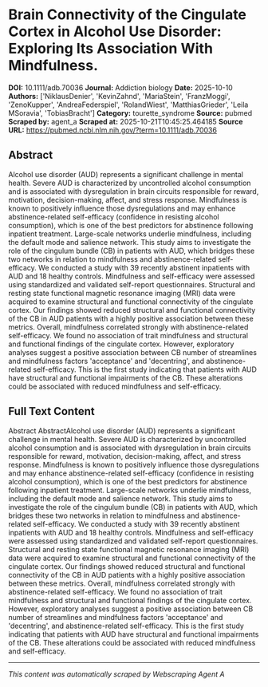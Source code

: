 # Brain Connectivity of the Cingulate Cortex in Alcohol Use Disorder: Exploring Its Association With Mindfulness.

**DOI:** 10.1111/adb.70036
**Journal:** Addiction biology
**Date:** 2025-10-10
**Authors:** ['NiklausDenier', 'KevinZahnd', 'MariaStein', 'FranzMoggi', 'ZenoKupper', 'AndreaFederspiel', 'RolandWiest', 'MatthiasGrieder', 'Leila MSoravia', 'TobiasBracht']
**Category:** tourette_syndrome
**Source:** pubmed
**Scraped by:** agent_a
**Scraped at:** 2025-10-21T10:45:25.464185
**Source URL:** https://pubmed.ncbi.nlm.nih.gov/?term=10.1111/adb.70036

## Abstract

Alcohol use disorder (AUD) represents a significant challenge in mental health. Severe AUD is characterized by uncontrolled alcohol consumption and is associated with dysregulation in brain circuits responsible for reward, motivation, decision-making, affect, and stress response. Mindfulness is known to positively influence those dysregulations and may enhance abstinence-related self-efficacy (confidence in resisting alcohol consumption), which is one of the best predictors for abstinence following inpatient treatment. Large-scale networks underlie mindfulness, including the default mode and salience network. This study aims to investigate the role of the cingulum bundle (CB) in patients with AUD, which bridges these two networks in relation to mindfulness and abstinence-related self-efficacy. We conducted a study with 39 recently abstinent inpatients with AUD and 18 healthy controls. Mindfulness and self-efficacy were assessed using standardized and validated self-report questionnaires. Structural and resting state functional magnetic resonance imaging (MRI) data were acquired to examine structural and functional connectivity of the cingulate cortex. Our findings showed reduced structural and functional connectivity of the CB in AUD patients with a highly positive association between these metrics. Overall, mindfulness correlated strongly with abstinence-related self-efficacy. We found no association of trait mindfulness and structural and functional findings of the cingulate cortex. However, exploratory analyses suggest a positive association between CB number of streamlines and mindfulness factors 'acceptance' and 'decentring', and abstinence-related self-efficacy. This is the first study indicating that patients with AUD have structural and functional impairments of the CB. These alterations could be associated with reduced mindfulness and self-efficacy.

## Full Text Content

Abstract AbstractAlcohol use disorder (AUD) represents a significant challenge in mental health. Severe AUD is characterized by uncontrolled alcohol consumption and is associated with dysregulation in brain circuits responsible for reward, motivation, decision-making, affect, and stress response. Mindfulness is known to positively influence those dysregulations and may enhance abstinence-related self-efficacy (confidence in resisting alcohol consumption), which is one of the best predictors for abstinence following inpatient treatment. Large-scale networks underlie mindfulness, including the default mode and salience network. This study aims to investigate the role of the cingulum bundle (CB) in patients with AUD, which bridges these two networks in relation to mindfulness and abstinence-related self-efficacy. We conducted a study with 39 recently abstinent inpatients with AUD and 18 healthy controls. Mindfulness and self-efficacy were assessed using standardized and validated self-report questionnaires. Structural and resting state functional magnetic resonance imaging (MRI) data were acquired to examine structural and functional connectivity of the cingulate cortex. Our findings showed reduced structural and functional connectivity of the CB in AUD patients with a highly positive association between these metrics. Overall, mindfulness correlated strongly with abstinence-related self-efficacy. We found no association of trait mindfulness and structural and functional findings of the cingulate cortex. However, exploratory analyses suggest a positive association between CB number of streamlines and mindfulness factors 'acceptance' and 'decentring', and abstinence-related self-efficacy. This is the first study indicating that patients with AUD have structural and functional impairments of the CB. These alterations could be associated with reduced mindfulness and self-efficacy.

---
*This content was automatically scraped by Webscraping Agent A*
